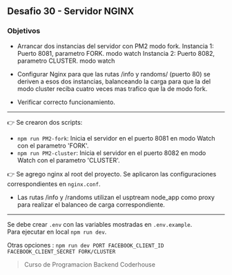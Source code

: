 ## Desafio 30 - Servidor NGINX

### Objetivos

- Arrancar dos instancias del servidor con PM2 modo fork.
  Instancia 1: Puerto 8081, parametro FORK. modo watch
  Instancia 2: Puerto 8082, parametro CLUSTER. modo watch

- Configurar Nginx para que las rutas /info y randoms/ (puerto 80) se deriven a esos dos instancias, balanceando la carga para que la del modo cluster reciba cuatro veces mas trafico que la de modo fork.

- Verificar correcto funcionamiento.

---

:point_right: Se crearon dos scripts:

- `npm run PM2-fork`: Inicia el servidor en el puerto 8081 en modo Watch con el parametro 'FORK'.
- `npm run PM2-cluster`: Inicia el servidor en el puerto 8082 en modo Watch con el parametro 'CLUSTER'.

:point_right: Se agrego nginx al root del proyecto. Se aplicaron las configuraciones correspondientes en `nginx.conf`.

- Las rutas /info y /randoms utilizan el usptream node_app como proxy para realizar el balanceo de carga correspondiente.

---

Se debe crear `.env` con las variables mostradas en `.env.example`.  
Para ejecutar en local `npm run dev`.

Otras opciones : `npm run dev PORT FACEBOOK_CLIENT_ID FACEBOOK_CLIENT_SECRET FORK/CLUSTER`

> Curso de Programacion Backend Coderhouse

